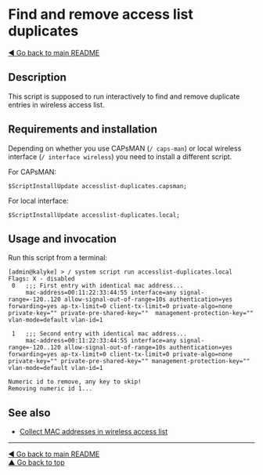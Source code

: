Find and remove access list duplicates
======================================

[◀ Go back to main README](../README.md)

Description
-----------

This script is supposed to run interactively to find and remove duplicate
entries in wireless access list.

Requirements and installation
-----------------------------

Depending on whether you use CAPsMAN (`/ caps-man`) or local wireless
interface (`/ interface wireless`) you need to install a different script.

For CAPsMAN:

    $ScriptInstallUpdate accesslist-duplicates.capsman;

For local interface:

    $ScriptInstallUpdate accesslist-duplicates.local;

Usage and invocation
--------------------

Run this script from a terminal:

    [admin@kalyke] > / system script run accesslist-duplicates.local
    Flags: X - disabled
     0   ;;; First entry with identical mac address...
         mac-address=00:11:22:33:44:55 interface=any signal-range=-120..120 allow-signal-out-of-range=10s authentication=yes forwarding=yes ap-tx-limit=0 client-tx-limit=0 private-algo=none private-key="" private-pre-shared-key=""  management-protection-key="" vlan-mode=default vlan-id=1

     1   ;;; Second entry with identical mac address...
         mac-address=00:11:22:33:44:55 interface=any signal-range=-120..120 allow-signal-out-of-range=10s authentication=yes forwarding=yes ap-tx-limit=0 client-tx-limit=0 private-algo=none private-key="" private-pre-shared-key="" management-protection-key="" vlan-mode=default vlan-id=1

    Numeric id to remove, any key to skip!
    Removing numeric id 1...

See also
--------

* [Collect MAC addresses in wireless access list](collect-wireless-mac.md)

---
[◀ Go back to main README](../README.md)  
[▲ Go back to top](#top)
